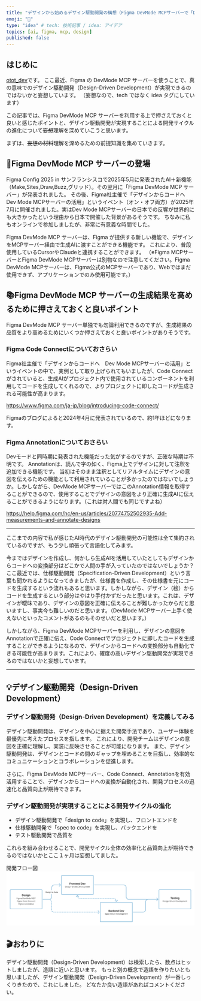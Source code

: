 ```yaml
---
title: "デザインから始めるデザイン駆動開発の構想（Figma DevMode MCPサーバーで「Design to Code」の実現）" 
emoji: "🚀"
type: "idea" # tech: 技術記事 / idea: アイデア
topics: [ai, figma, mcp, design]
published: false
---
```


## はじめに

[otot_dev](https://zenn.dev/otot_dev)です。
ここ最近、Figma の DevMode MCP サーバーを使うことで、真の意味でのデザイン駆動開発（Design-Driven Development）が実現できるのではないかと妄想しています。
（妄想なので、tech ではなく idea タグにしています）

この記事では、Figma DevMode MCP サーバーを利用する上で押さえておくと良いと感じたポイントと、デザイン駆動開発が実現することによる開発サイクルの進化について~~妄想~~理解を深めていこうと思います。

まずは、~~妄想の材料~~理解を深めるための前提知識を集めていきます。

## 🚀Figma DevMode MCP サーバーの登場

Figma Config 2025 in サンフランシスコで2025年5月に発表されたAI＋新機能（Make,Sites,Draw,Buzz,グリッド）。その翌月に「Figma DevMode MCP サーバー」が発表されました。
その後、Figma社主催で「デザインからコードへ　Dev Mode MCPサーバーの活用」というイベント（オン・オフ両方）が2025年7月に開催されました。実はDev Mode MCPサーバーの日本での反響が世界的にも大きかったという理由から日本で開催した背景があるそうです。
ちなみに私もオンラインで参加しましたが、非常に有意義な時間でした。

Figma DevMode MCP サーバーは、Figma が提供する新しい機能で、デザインをMCPサーバー経由で生成AIに渡すことができる機能です。
これにより、普段使用しているCursorやClaudeと連携することができます。
（※Figma MCPサーバーとFigma DevMode MCPサーバーは別物なので注意してください。Figma DevMode MCPサーバーは、Figma公式のMCPサーバーであり、Webではまだ使用できず、アプリケーションでのみ使用可能です。）

## 📚Figma DevMode MCP サーバーの生成結果を高めるために押さえておくと良いポイント

Figma DevMode MCP サーバー単独でも勿論利用できるのですが、生成結果の品質をより高めるためにいくつか押さえておくと良いポイントがありそうです。

### Figma Code Connectについておさらい

Figma社主催で「デザインからコードへ　Dev Mode MCPサーバーの活用」というイベントの中で、実例として取り上げられてもいましたが、Code Connectがされていると、生成AIがプロジェクト内で使用されているコンポーネントを利用してコードを生成してくれるので、よりプロジェクトに即したコードが生成される可能性が高まります。

https://www.figma.com/ja-jp/blog/introducing-code-connect/

Figmaのブログによると2024年4月に発表されているので、約1年ほどになります。

### Figma Annotationについておさらい

Devモードと同時期に発表された機能だった気がするのですが、正確な時期は不明です。
Annotationは、読んで字の如く、Figma上でデザインに対して注釈を追加できる機能です。
当初はそのまま注釈としてリアルタイムにデザインの意図を伝えるための機能として利用されていることが多かったのではないでしょうか。しかしながら、DevMode MCPサーバーではこのAnnotation情報を取得することができるので、使用することでデザインの意図をより正確に生成AIに伝えることができるようになります。（これは対人間でも同じですよね）

https://help.figma.com/hc/en-us/articles/20774752502935-Add-measurements-and-annotate-designs

---

ここまでの内容で私が感じたAI時代のデザイン駆動開発の可能性は全て集約されているのですが、もう少し頑張って言語化してみます。

今まではデザインを作成し、何かしら生成AIを活用していたとしてもデザインからコードへの変換部分はどこかで人間の手が入っていたのではないでしょうか？
ここ最近では、仕様駆動開発（Specification-Driven Development）という言葉も聞かれるようになってきましたが、仕様書を作成し、その仕様書を元にコードを生成するという流れもあると思います。しかしながら、デザイン（絵）からコードを生成するという部分はやはり手付かずだったと思います。これは、デザインが曖昧であり、デザインの意図を正確に伝えることが難しかったからだと思いますし、事実今も難しいのだと思います。（DevMode MCPサーバー上手く使えないといったコメントがあるのもそのせいだと思います。）

しかしながら、Figma DevMode MCPサーバーを利用し、デザインの意図をAnnotationで正確に伝え、Code Connectでプロジェクトに即したコードを生成することができるようになるので、デザインからコードへの変換部分も自動化できる可能性が高まります。これにより、確度の高いデザイン駆動開発が実現できるのではないかと妄想しています。

---

## 💡デザイン駆動開発（Design-Driven Development）

### デザイン駆動開発（Design-Driven Development）を定義してみる

デザイン駆動開発は、デザインを中心に据えた開発手法であり、ユーザー体験を最優先に考えたプロセスを指します。
これにより、開発チームはデザインの意図を正確に理解し、実装に反映させることが可能になります。
また、デザイン駆動開発は、デザインとコードの間のギャップを埋めることを目指し、効率的なコミュニケーションとコラボレーションを促進します。

さらに、Figma DevMode MCPサーバー、Code Connect、Annotationを有効活用することで、デザインからコードへの変換が自動化され、開発プロセスの迅速化と品質向上が期待できます。


### デザイン駆動開発が実現することによる開発サイクルの進化

- デザイン駆動開発で「design to code」を実現し、フロントエンドを
- 仕様駆動開発で「spec to code」を実現し、バックエンドを
- テスト駆動開発で品質を

これらを組み合わせることで、開発サイクル全体の効率化と品質向上が期待できるのではないかとここ１ヶ月は妄想してました。

開発フロー図
![](/images/e338ae523908cb/デザイン駆動開発が実現することによる開発サイクルの進化.png)


## 🎬おわりに

デザイン駆動開発（Design-Driven Development）は検索したら、数点はヒットしましたが、造語に近いと思います。
もっと別の概念で造語を作りたいとも思いましたが、デザイン駆動開発（Design-Driven Development）が一番しっくりきたので、これにしました。
どなたか良い造語があればコメントください。